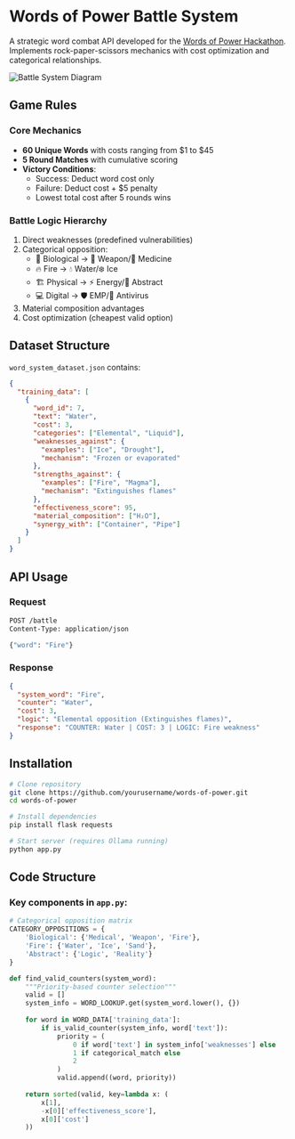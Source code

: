 # Words of Power Battle System

A strategic word combat API developed for the [Words of Power Hackathon](https://www.notion.so/Words-of-Power-1c1a368b7e0c80868fa9ed7a0d4b5519). Implements rock-paper-scissors mechanics with cost optimization and categorical relationships.

![Battle System Diagram](https://via.placeholder.com/800x400.png?text=Words+of+Power+Flow)

## Game Rules

### Core Mechanics
- **60 Unique Words** with costs ranging from $1 to $45
- **5 Round Matches** with cumulative scoring
- **Victory Conditions**:
  - Success: Deduct word cost only
  - Failure: Deduct cost + $5 penalty
  - Lowest total cost after 5 rounds wins

### Battle Logic Hierarchy
1. Direct weaknesses (predefined vulnerabilities)
2. Categorical opposition:
   - 🧬 Biological → 🔫 Weapon/💊 Medicine
   - 🔥 Fire → 💧 Water/❄️ Ice
   - 🏗 Physical → ⚡ Energy/🤔 Abstract
   - 💻 Digital → 🛡 EMP/🦠 Antivirus
3. Material composition advantages
4. Cost optimization (cheapest valid option)

## Dataset Structure

`word_system_dataset.json` contains:

```json
{
  "training_data": [
    {
      "word_id": 7,
      "text": "Water",
      "cost": 3,
      "categories": ["Elemental", "Liquid"],
      "weaknesses_against": {
        "examples": ["Ice", "Drought"],
        "mechanism": "Frozen or evaporated"
      },
      "strengths_against": {
        "examples": ["Fire", "Magma"],
        "mechanism": "Extinguishes flames"
      },
      "effectiveness_score": 95,
      "material_composition": ["H₂O"],
      "synergy_with": ["Container", "Pipe"]
    }
  ]
}
```

## API Usage

### Request

```bash
POST /battle
Content-Type: application/json

{"word": "Fire"}
```

### Response

```json
{
  "system_word": "Fire",
  "counter": "Water",
  "cost": 3,
  "logic": "Elemental opposition (Extinguishes flames)",
  "response": "COUNTER: Water | COST: 3 | LOGIC: Fire weakness"
}
```

## Installation

```bash
# Clone repository
git clone https://github.com/yourusername/words-of-power.git
cd words-of-power

# Install dependencies
pip install flask requests

# Start server (requires Ollama running)
python app.py
```

## Code Structure

### Key components in `app.py`:

```python
# Categorical opposition matrix
CATEGORY_OPPOSITIONS = {
    'Biological': {'Medical', 'Weapon', 'Fire'},
    'Fire': {'Water', 'Ice', 'Sand'},
    'Abstract': {'Logic', 'Reality'}
}

def find_valid_counters(system_word):
    """Priority-based counter selection"""
    valid = []
    system_info = WORD_LOOKUP.get(system_word.lower(), {})
    
    for word in WORD_DATA['training_data']:
        if is_valid_counter(system_info, word['text']):
            priority = (
                0 if word['text'] in system_info['weaknesses'] else
                1 if categorical_match else
                2
            )
            valid.append((word, priority))
    
    return sorted(valid, key=lambda x: (
        x[1], 
        -x[0]['effectiveness_score'], 
        x[0]['cost']
    ))